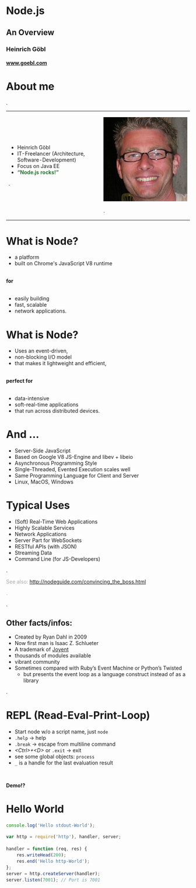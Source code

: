 
# Node.js

## An Overview

### Heinrich Göbl

#### www.goebl.com


# About me

.<table><tr><td>

 * Heinrich Göbl
 * IT-Freelancer (Architecture, Software-Development)
 * Focus on Java EE
 * <span style="color: #277633; font-weight: bold">&ldquo;Node.js rocks!&rdquo;</span>

.</td><td style="padding-left: 1em">

<img src="media/hgoebl-480x480.jpg" class="scaled-centered">

.</td></tr></table>



# What is Node?

  * a platform
  * built on Chrome's JavaScript V8 runtime

<br/>**for**<br/><br/>

  * easily building
  * fast, scalable
  * network applications.



# What is Node?

 * Uses an event-driven,
 * non-blocking I/O model
 * that makes it lightweight and efficient,

<br/>**perfect for**<br/><br/>

 * data-intensive
 * soft-real-time applications
 * that run across distributed devices.



# And ...

 * Server-Side JavaScript
 * Based on Google V8 JS-Engine and libev + libeio
 * Asynchronous Programming Style
 * Single-Threaded, Evented Execution scales well
 * Same Programming Language for Client and Server
 * Linux, MacOS, Windows



# Typical Uses

 * (Soft) Real-Time Web Applications
 * Highly Scalable Services
 * Network Applications
 * Server Part for WebSockets
 * RESTful APIs (with JSON)
 * Streaming Data
 * Command Line (for JS-Developers)

.   <div style="color: #aaa" class="fs50">

See also: <http://nodeguide.com/convincing_the_boss.html>

.   </div>

.   <div class="handout">

## Other facts/infos:

 * Created by Ryan Dahl in 2009
 * Now first man is Isaac Z. Schlueter
 * A trademark of [Joyent](http://www.joyent.com/)
 * thousands of modules available
 * vibrant community
 * Sometimes compared with Ruby’s Event Machine or Python’s Twisted
   * but presents the event loop as a language construct instead of as a library

.   </div>



# REPL (Read-Eval-Print-Loop)

 * Start node w/o a script name, just `node`
 * `.help` -> help
 * `.break` -> escape from multiline command
 * _&lt;Ctrl&gt;+&lt;D&gt;_ or `.exit` -> exit
 * see some global objects: `process`
 * `_` is a handle for the last evaluation result

<br/>

**Demo!?**



# Hello World

``` javascript
console.log('Hello stdout-World');
```

``` javascript
var http = require('http'), handler, server;

handler = function (req, res) {
    res.writeHead(200);
    res.end('Hello http-World');
};
server = http.createServer(handler);
server.listen(7001); // Port is 7001
```

